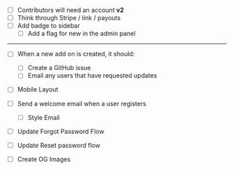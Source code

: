 - [ ] Contributors will need an account **v2**
- [ ] Think through Stripe / link / payouts
- [ ] Add badge to sidebar
  - [ ] Add a flag for new in the admin panel

---

- [ ] When a new add on is created, it should:
  - [ ] Create a GitHub issue
  - [ ] Email any users that have requested updates
- [ ] Mobile Layout
- [ ] Send a welcome email when a user registers
  - [ ] Style Email
- [ ] Update Forgot Password Flow
- [ ] Update Reset password flow

- [ ] Create OG Images